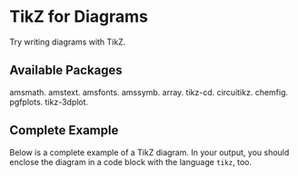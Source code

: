 # TikZ for Diagrams

Try writing diagrams with TikZ.

## Available Packages

amsmath. amstext. amsfonts. amssymb. array.
tikz-cd. circuitikz. chemfig. pgfplots. tikz-3dplot.

## Complete Example

Below is a complete example of a TikZ diagram.
In your output, you should enclose the diagram in a code block with the language `tikz`, too.